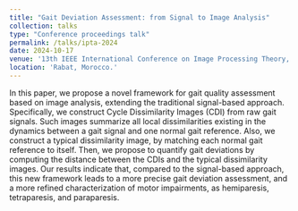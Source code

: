 ```yaml
---
title: "Gait Deviation Assessment: from Signal to Image Analysis"
collection: talks
type: "Conference proceedings talk"
permalink: /talks/ipta-2024
date: 2024-10-17
venue: '13th IEEE International Conference on Image Processing Theory, Tools and Applications (IPTA 2024)'
location: 'Rabat, Morocco.'
---
```

In this paper, we propose a novel framework for gait quality assessment based on image analysis, extending the traditional signal-based approach. Specifically, we construct Cycle Dissimilarity Images (CDI) from raw gait signals. Such images summarize all local dissimilarities existing in the dynamics between a gait signal and one normal gait reference. Also, we construct a typical dissimilarity image, by matching each normal gait reference to itself. Then, we propose to quantify gait deviations by computing the distance between the CDIs and the typical dissimilarity images. Our results indicate that, compared to the signal-based approach, this new framework leads to a more precise gait deviation assessment, and a more refined characterization of motor impairments, as hemiparesis, tetraparesis, and paraparesis.
